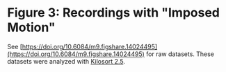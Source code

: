 # Figure 3: Recordings with "Imposed Motion"

See [https://doi.org/10.6084/m9.figshare.14024495](https://doi.org/10.6084/m9.figshare.14024495) for raw datasets. These datasets were analyzed with [Kilosort 2.5](https://github.com/MouseLand/Kilosort/releases/tag/v2.5).
